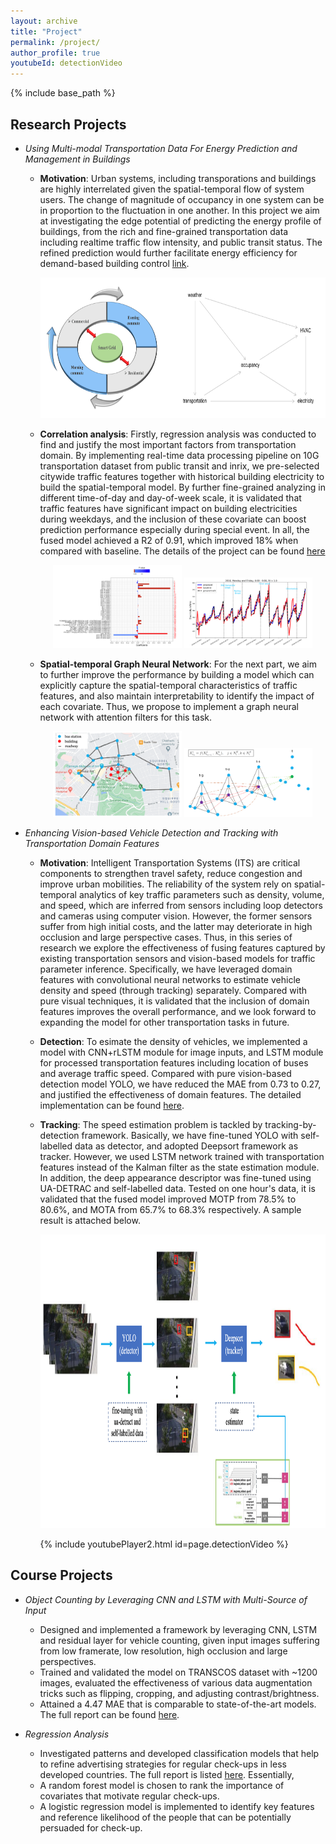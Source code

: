 ```yaml
---
layout: archive
title: "Project"
permalink: /project/
author_profile: true
youtubeId: detectionVideo
---
```


{% include base_path %}


Research Projects 
--------------
* *Using Multi-modal Transportation Data For Energy Prediction and Management in Buildings*
  * **Motivation**: Urban systems, including transporations and buildings are highly interrelated given the spatial-temporal flow of system users. The change of magnitude of occupancy in one system can be in proportion to the fluctuation in one another. In this project we aim at investigating the edge potential of predicting the energy profile of buildings, from the rich and fine-grained transportation data including realtime traffic flow intensity, and public transit status. The refined prediction would further facilitate energy efficiency for demand-based building control [link](https://www.nsf.gov/awardsearch/showAward?AWD_ID=1637222). 

      <p align="center"><img width="650" height="225" src='/images/transResearch/motivation.png'></p>
      
   * **Correlation analysis**: Firstly, regression analysis was conducted to find and justify the most important factors from transportation domain. By implementing real-time data processing pipeline on 10G transportation dataset from public transit and inrix, we pre-selected citywide traffic features together with historical building electricity to build the spatial-temporal model. By further fine-grained analyzing in different time-of-day and day-of-week scale, it is validated that traffic features have significant impact on building electricities during weekdays, and the inclusion of these covariate can boost prediction performance especially during special event. In all, the fused model achieved a R2 of 0.91, which improved 18% when compared with baseline. The details of the project can be found [here](https://milanlx.github.io/files/trans_to_building_baseline.pdf)

      
      <p align="center">
          <img src="/images/transResearch/feature_weekday.png" width="45%" />
          <img src="/images/transResearch/example_weekday.png" width="45%" /> 
      </p>
      
  * **Spatial-temporal Graph Neural Network**: For the next part, we aim to further improve the performance by building a model which can explicitly capture the spatial-temporal characteristics of traffic features, and also maintain interpretability to identify the impact of each covariate. Thus, we propose to implement a graph neural network with attention filters for this task. 

 


      <p align="center">
          <img src="/images/transResearch/gnn_outline.png" width="45%" />
          <img src="/images/transResearch/gnn_model.png" width="45%" /> 
      </p>



* *Enhancing Vision-based Vehicle Detection and Tracking with Transportation Domain Features*
  * **Motivation**: Intelligent Transportation Systems (ITS) are critical components to strengthen travel safety, reduce congestion and improve urban mobilities. The reliability of the system rely on spatial-temporal analytics of key traffic parameters such as density, volume, and speed, which are inferred from sensors including loop detectors and cameras using computer vision. However, the former sensors suffer from high initial costs, and the latter may deteriorate in high occlusion and large perspective cases. Thus, in this series of research we explore the effectiveness of fusing features captured by existing transportation sensors and vision-based models for traffic parameter inference. Specifically, we have leveraged domain features with convolutional neural networks to estimate vehicle density and speed (through tracking) separately. Compared with pure visual techniques, it is validated that the inclusion of domain features improves the overall performance, and we look forward to expanding the model for other transportation tasks in future.
 
  * **Detection**: To esimate the density of vehicles, we implemented a model with CNN+rLSTM module for image inputs, and LSTM module for processed transportation features including location of buses and average traffic speed. Compared with pure vision-based detection model YOLO, we have reduced the MAE from 0.73 to 0.27, and justified the effectiveness of domain features. The detailed implementation can be found [here](https://milanlx.github.io/files/trans_detection.pdf). 


  * **Tracking**: The speed estimation problem is tackled by tracking-by-detection framework. Basically, we have fine-tuned YOLO with self-labelled data as detector, and adopted Deepsort framework as tracker. However, we used LSTM network trained with transportation features instead of the Kalman filter as the state estimation module. In addition, the deep appearance descriptor was fine-tuned using UA-DETRAC and self-labelled data. Tested on one hour's data, it is validated that the fused model improved MOTP from 78.5% to 80.6%, and MOTA from 65.7% to 68.3% respectively. A sample result is attached below. 
                                 <p align="center"><img width="910" height="470" src='/images/tracking_framework.png'></p>
                                                   {% include youtubePlayer2.html id=page.detectionVideo %}


Course Projects 
------------- 
* *Object Counting by Leveraging CNN and LSTM with Multi-Source of Input*
  - Designed and implemented a framework by leveraging CNN, LSTM and residual layer for vehicle counting, given input images suffering from low framerate, low resolution, high occlusion and large perspectives. 
  - Trained and validated the model on TRANSCOS dataset with ~1200 images, evaluated the effectiveness of various data augmentation tricks such as flipping, cropping, and adjusting contrast/brightness. 
  - Attained a 4.47 MAE that is comparable to state-of-the-art models. The full report can be found [here](https://milanlx.github.io/files/10707_project.pdf). 

* *Regression Analysis*
  - Investigated patterns and developed classification models that help to refine advertising strategies for regular check-ups in less developed countries. The full report is listed [here](https://milanlx.github.io/files/36707_project3.pdf). Essentially,
  - A random forest model is chosen to rank the importance of covariates that motivate regular check-ups.
  - A logistic regression model is implemented to identify key features and reference likelihood of the people that can be potentially persuaded for check-up. 


